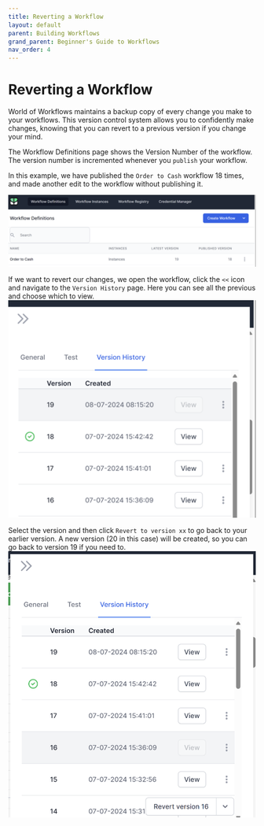 ```yaml
---
title: Reverting a Workflow
layout: default
parent: Building Workflows
grand_parent: Beginner's Guide to Workflows
nav_order: 4
---
```


# Reverting a Workflow

World of Workflows maintains a backup copy of every change you make to your workflows.  This version control system allows you to confidently make changes, knowing that you can revert to a previous version if you change your mind.

The Workflow Definitions page shows the Version Number of the workflow.
The version number is incremented whenever you `publish` your workflow.

In this example, we have published the `Order to Cash` workflow 18 times, and made another edit to the workflow without publishing it.

![](../images/2024-07-08-09-11-27.png)

If we want to revert our changes, we open the workflow, click the `<<` icon and navigate to the `Version History` page.  Here you can see all the previous and choose which to view.
![](../images/2024-07-08-09-16-46.png)

Select the version and then click `Revert to version xx`  to go back to your earlier version.  A new version (20 in this case) will be created, so you can go back to version 19 if you need to.  
![](../images/2024-07-08-09-18-25.png)

